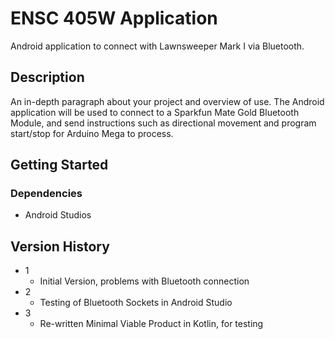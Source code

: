 # ENSC 405W Application

Android application to connect with Lawnsweeper Mark I via Bluetooth.

## Description

An in-depth paragraph about your project and overview of use.
The Android application will be used to connect to a Sparkfun Mate Gold Bluetooth Module, and send instructions such as directional movement and program start/stop for Arduino Mega to process.

## Getting Started

### Dependencies

* Android Studios

## Version History

* 1
    * Initial Version, problems with Bluetooth connection
* 2
    * Testing of Bluetooth Sockets in Android Studio
* 3
    * Re-written Minimal Viable Product in Kotlin, for testing
